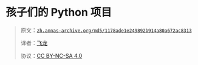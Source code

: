 # 孩子们的 Python 项目

> 原文：[`zh.annas-archive.org/md5/1178ade1e249892b914a80a672ac8313`](https://zh.annas-archive.org/md5/1178ade1e249892b914a80a672ac8313)
> 
> 译者：[飞龙](https://github.com/wizardforcel)
> 
> 协议：[CC BY-NC-SA 4.0](http://creativecommons.org/licenses/by-nc-sa/4.0/)

